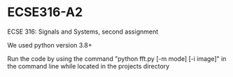 # ECSE316-A2
ECSE 316: Signals and Systems, second assignment

We used python version 3.8+

Run the code by using the command "python fft.py [-m mode] [-i image]" in the command line while located in the projects directory
